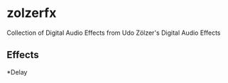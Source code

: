 # zolzerfx
Collection of Digital Audio Effects from Udo Zölzer's Digital Audio Effects

## Effects
*Delay
